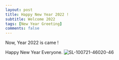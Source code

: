 ```yaml
---
layout: post
title: Happy New Year 2022 !
subtitle: Welcome 2022
tags: [New Year Greeting]
comments: false
---
```


Now, Year 2022 is came !

Happy New Year Everyone.
![SL-100721-46020-46](https://user-images.githubusercontent.com/58662212/147853854-fa8841a5-d434-47c4-b74f-b7f205ba63ac.jpg)
